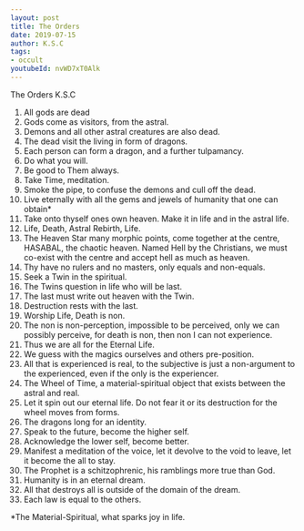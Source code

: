 ```yaml
---
layout: post
title: The Orders
date: 2019-07-15
author: K.S.C
tags:
- occult
youtubeId: nvWD7xT0Alk
---
```

The Orders
K.S.C

1. All gods are dead
2. Gods come as visitors, from the astral.
3. Demons and all other astral creatures are also dead.
4. The dead visit the living in form of dragons.
5. Each person can form a dragon, and a further tulpamancy.
6. Do what you will.
7. Be good to Them always.
8. Take Time, meditation.
9. Smoke the pipe, to confuse the demons and cull off the dead.
10. Live eternally with all the gems and jewels of humanity that one can obtain*
11. Take onto thyself ones own heaven. Make it in life and in the astral life.
12. Life, Death, Astral Rebirth, Life.
13. The Heaven Star many morphic points, come together at the centre, HASABAL, the chaotic heaven. Named Hell by the Christians, we must co-exist with the centre and accept hell as much as heaven.
14. Thy have no rulers and no masters, only equals and non-equals.
15. Seek a Twin in the spiritual.
16. The Twins question in life who will be last.
17. The last must write out heaven with the Twin.
18. Destruction rests with the last.
19. Worship Life, Death is non.
20. The non is non-perception, impossible to be perceived, only we can possibly perceive, for death is non, then non I can not experience.
21. Thus we are all for the Eternal Life.
22. We guess with the magics ourselves and others pre-position.
23. All that is experienced is real, to the subjective is just a non-argument to the experienced, even if the only is the experiencer.
24. The Wheel of Time, a material-spiritual object that exists between the astral and real.
25. Let it spin out our eternal life. Do not fear it or its destruction for the wheel moves from forms.
26. The dragons long for an identity.
27. Speak to the future, become the higher self.
28. Acknowledge the lower self, become better.
29. Manifest a meditation of the voice, let it devolve to the void to leave, let it become the all to stay.
30. The Prophet is a schitzophrenic, his ramblings more true than God.
31. Humanity is in an eternal dream.
32. All that destroys all is outside of the domain of the dream.
33. Each law is equal to the others.

*The Material-Spiritual, what sparks joy in life.

